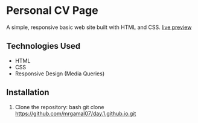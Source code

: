 # Personal CV Page

A simple, responsive basic web site built with HTML and CSS.
[live preview]()
## Technologies Used
- HTML
- CSS
- Responsive Design (Media Queries)

## Installation
1. Clone the repository:
   bash
   git clone https://github.com/mrgamal07/day.1.github.io.git
